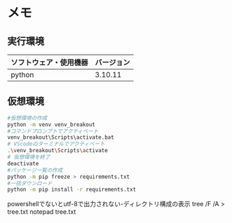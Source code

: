 # メモ
## 実行環境
| ソフトウェア・使用機器 | バージョン |
| -------------------- | ---------- |
| python        |  3.10.11  |

## 仮想環境
```bash
#仮想環境の作成
python -m venv venv_breakout 
#コマンドプロンプトでアクティベート
venv_breakout\Scripts\activate.bat 
# VScodeのターミナルでアクティベート
.\venv_breakout\Scripts\activate 
# 仮想環境を終了
deactivate 
#パッケージ一覧の作成
python -m pip freeze > requirements.txt 
#一括ダウンロード
python -m pip install -r requirements.txt 
```
powershellでないとutf-8で出力されない-ディレクトリ構成の表示
tree /F /A > tree.txt
notepad tree.txt